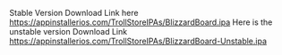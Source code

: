 Stable Version Download Link here https://appinstallerios.com/TrollStoreIPAs/BlizzardBoard.ipa
Here is the unstable version Download Link https://appinstallerios.com/TrollStoreIPAs/BlizzardBoard-Unstable.ipa
